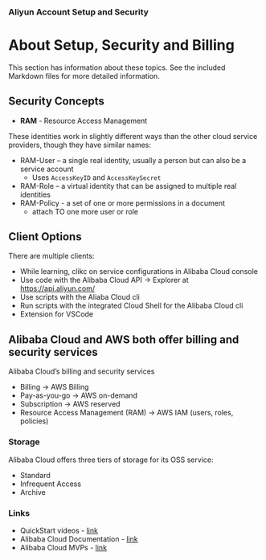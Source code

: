 ### Aliyun Account Setup and Security

# About Setup, Security and Billing

This section has information about these topics. See the included Markdown files for more detailed information.

## Security Concepts

- **RAM** - Resource Access Management

These identities work in slightly different ways than the other cloud service providers, though they have similar names:

- RAM-User – a single real identity, usually a person but can also be a service account
    - Uses `AccessKeyID` and `AccessKeySecret`
- RAM-Role – a virtual identity that can be assigned to multiple real identities  
- RAM-Policy - a set of one or more permissions in a document
    - attach TO one more user or role

## Client Options

There are multiple clients:
- While learning, clikc on service configurations in Alibaba Cloud console
- Use code with the Alibaba Cloud API -> Explorer at https://api.aliyun.com/
- Use scripts with the Aliaba Cloud cli  
- Run scripts with the integrated Cloud Shell for the Alibaba Cloud cli
- Extension for VSCode

## Alibaba Cloud and AWS both offer billing and security services

Alibaba Cloud’s billing and security services 
 - Billing -> AWS Billing
 - Pay-as-you-go -> AWS on-demand
 - Subscription -> AWS reserved
 - Resource Access Management (RAM) -> AWS IAM (users, roles, policies)

 ### Storage

Alibaba Cloud offers three tiers of storage for its OSS service: 
- Standard
- Infrequent Access
- Archive

### Links

- QuickStart videos - [link](https://www.alibabacloud.com/getting-started/videos)
- Alibaba Cloud Documentation - [link](https://www.alibabacloud.com/help)
- Alibaba Cloud MVPs - [link](https://mvp.alibabacloud.com/)

